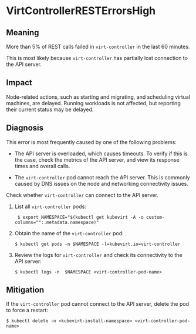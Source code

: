 # VirtControllerRESTErrorsHigh

## Meaning

More than 5% of REST calls failed in `virt-controller` in the last 60 minutes. 

This is most likely because `virt-controller` has partially lost connection to the API server.


## Impact

Node-related actions, such as starting and migrating, and scheduling virtual machines, are delayed. Running workloads is not affected, but reporting their current status may be delayed.

## Diagnosis

This error is most frequently caused by one of the following problems:

- The API server is overloaded, which causes timeouts. To verify if this is the case, check the metrics of the API server, and view its response times and overall calls.

- The `virt-controller` pod cannot reach the API server. This is commonly caused by DNS issues on the node and networking connectivity issues.

Check whether `virt-controller` can connect to the API server.

1. List all `virt-controller` pods:
    ```
     $ export NAMESPACE="$(kubectl get kubevirt -A -o custom-columns="":.metadata.namespace)"
    ```

1. Obtain the name of the `virt-controller` pod:

    ```
    $ kubectl get pods -n $NAMESPACE -l=kubevirt.io=virt-controller
    ```

1. Review the logs for `virt-controller` and check its connectivity to the API server:

    ```
    $ kubectl logs -n  $NAMESPACE <virt-controller-pod-name>
    ```


## Mitigation

If the `virt-controller` pod cannot connect to the API server, delete the pod to force a restart:

```
$ kubectl delete -n <kubevirt-install-namespace> <virt-controller-pod-name>
```